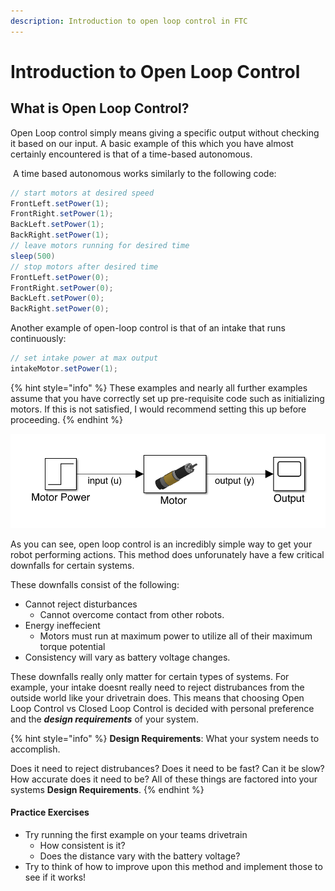 ```yaml
---
description: Introduction to open loop control in FTC
---
```


# Introduction to Open Loop Control

## What is Open Loop Control?

Open Loop control simply means giving a specific output without checking it based on our input. A basic example of this which you have almost certainly encountered is that of a time-based autonomous.

‌ A time based autonomous works similarly to the following code:

```java
// start motors at desired speed
FrontLeft.setPower(1);
FrontRight.setPower(1);
BackLeft.setPower(1);
BackRight.setPower(1);
// leave motors running for desired time 
sleep(500)
// stop motors after desired time 
FrontLeft.setPower(0);
FrontRight.setPower(0);
BackLeft.setPower(0);
BackRight.setPower(0);
```

Another example of open-loop control is that of an intake that runs continuously:

```java
// set intake power at max output 
intakeMotor.setPower(1);
```

{% hint style="info" %}
These examples and nearly all further examples assume that you have correctly set up pre-requisite code such as initializing motors. If this is not satisfied, I would recommend setting this up before proceeding.
{% endhint %}

![Simulink Diagram of an Open Loop Motor controller](.gitbook/assets/screen-shot-2021-04-08-at-7.20.35-pm.png)

As you can see, open loop control is an incredibly simple way to get your robot performing actions.  This method does unforunately have a few critical downfalls for certain systems.&#x20;

These downfalls consist of the following:

* Cannot reject disturbances
  * Cannot overcome contact from other robots.  &#x20;
* Energy ineffecient
  * Motors must run at maximum power to utilize all of their maximum torque potential&#x20;
* Consistency will vary as battery voltage changes.    &#x20;

These downfalls really only matter for certain types of systems.  For example, your intake doesnt really need to reject distrubances from the outside world like your drivetrain does.  This means that choosing Open Loop Control vs Closed Loop Control is decided with personal preference and the _**design requirements**_ of your system.

{% hint style="info" %}
**Design Requirements**: What your system needs to accomplish.

Does it need to reject distrubances? Does it need to be fast? Can it be slow? How accurate does it need to be? All of these things  are factored into your systems **Design Requirements**.&#x20;
{% endhint %}

#### Practice Exercises

* Try running the first example on your teams drivetrain
  * How consistent is it?
  * Does the distance vary with the battery voltage?
* Try to think of how to improve upon this method and implement those to see if it works!&#x20;
